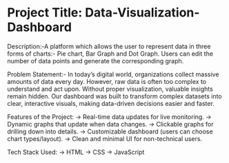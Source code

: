 # Project Title: Data-Visualization-Dashboard

Description:-A platform which allows the user to represent data in three forms of charts:- Pie chart, Bar Graph and Dot Graph. Users can edit the number of data points and generate the corresponding graph.

Problem Statement:- In today’s digital world, organizations collect massive amounts of data every day. However, raw data is often too complex to understand and act upon. Without proper visualization, valuable insights remain hidden. Our dashboard was built to transform complex datasets into clear, interactive visuals, making data-driven decisions easier and faster.

Features of the Project:
-> Real-time data updates for live monitoring.
-> Dynamic graphs that update when data changes.
-> Clickable graphs for drilling down into details.
-> Customizable dashboard (users can choose chart types/layout).
-> Clean and minimal UI for non-technical users.

Tech Stack Used:
-> HTML
-> CSS
-> JavaScript


